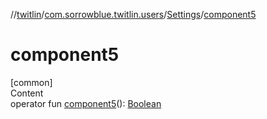 //[twitlin](../../index.md)/[com.sorrowblue.twitlin.users](../index.md)/[Settings](index.md)/[component5](component5.md)



# component5  
[common]  
Content  
operator fun [component5](component5.md)(): [Boolean](https://kotlinlang.org/api/latest/jvm/stdlib/kotlin/-boolean/index.html)  



